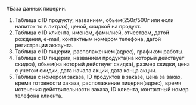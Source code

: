 #База данных пицерии.
1. Таблица с ID продукту, названием, обьем(250г/500г или если напиток то в литрах), ценой, скидкой на продукт.
2. Таблица с ID клиента, именем, фамилией, отчеством, датой рождения, e-mail, контактным номером телефона, датой регистрации аккаунта.
3. Таблица с ID пицерии, располажением(адрес), графиком работы.
4. Таблица с ID пицерии, названием продукта(на который действует скидка), обьем(на который действует скидка), размер скидки, цена с учетом скидки, дата начала акции, дата конца акции.
5. Таблица с номером заказа, ID продуктов в заказе, цена за заказ, время готовности заказа, располажение пицерии(адрес), время истечения действительности заказа, ID клиента, контактный номер телефона клиента.
